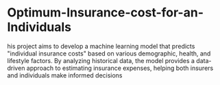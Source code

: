 # Optimum-Insurance-cost-for-an-Individuals
his project aims to develop a machine learning model that predicts "individual insurance costs" based on various demographic, health, and lifestyle factors. By analyzing historical data, the model provides a data-driven approach to estimating insurance expenses, helping both insurers and individuals make informed decisions
